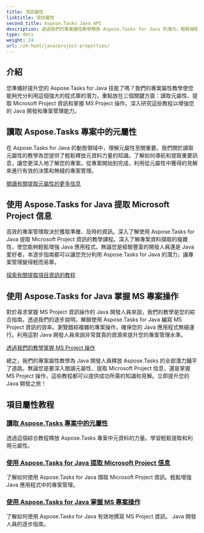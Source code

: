 ```yaml
---
title: 項目屬性
linktitle: 項目屬性
second_title: Aspose.Tasks Java API
description: 透過我們的專案屬性教學釋放 Aspose.Tasks for Java 的潛力。輕鬆擷取、利用和操作 Microsoft Project 資訊。
type: docs
weight: 24
url: /zh-hant/java/project-properties/
---
```

## 介紹

您準備好提升您的 Aspose.Tasks for Java 技能了嗎？我們的專案屬性教學使您能夠充分利用這個強大的程式庫的潛力，重點放在三個關鍵方面：讀取元屬性、提取 Microsoft Project 資訊和掌握 MS Project 操作。深入研究這些教程以增強您的 Java 開發和專案管理能力。

## 讀取 Aspose.Tasks 專案中的元屬性
在 Aspose.Tasks for Java 的動態領域中，理解元屬性至關重要。我們關於讀取元屬性的教學為您提供了輕鬆釋放元資料力量的知識。了解如何導航和提取重要訊息，讓您更深入地了解您的專案。從專案開始到完成，利用從元屬性中獲得的見解來進行有效的決策和無縫的專案管理。

[閱讀有關提取元屬性的更多信息](./read-meta-properties/)

## 使用 Aspose.Tasks for Java 提取 Microsoft Project 信息
高效的專案管理取決於獲取準確、及時的資訊。深入了解使用 Aspose.Tasks for Java 提取 Microsoft Project 資訊的教學課程。深入了解專案資料擷取的複雜性，使您能夠輕鬆增強 Java 應用程式。無論您是經驗豐富的開發人員還是 Java 愛好者，本逐步指南都可以讓您充分利用 Aspose.Tasks for Java 的潛力，讓專案管理變得輕而易舉。

[探索有關提取項目資訊的教程](./read-project-info/)

## 使用 Aspose.Tasks for Java 掌握 MS 專案操作
對於尋求掌握 MS Project 資訊操作的 Java 開發人員來說，我們的教學是您的綜合指南。透過我們的逐步說明，解鎖使用 Aspose.Tasks for Java 編寫 MS Project 資訊的效率。瀏覽錯綜複雜的專案操作，確保您的 Java 應用程式無縫運行。利用這對 Java 開發人員來說非常寶貴的資源來提升您的專案管理水準。

[透過我們的教學掌握 MS Project 操作](./write-project-info/)

總之，我們的專案屬性教學為 Java 開發人員釋放 Aspose.Tasks 的全部潛力鋪平了道路。無論您是要深入閱讀元屬性、提取 Microsoft Project 信息，還是掌握 MS Project 操作，這些教程都可以提供成功所需的知識和見解。立即提升您的 Java 開發之旅！

## 項目屬性教程
### [讀取 Aspose.Tasks 專案中的元屬性](./read-meta-properties/)
透過這個綜合教程釋放 Aspose.Tasks 專案中元資料的力量。學習輕鬆提取和利用元屬性。
### [使用 Aspose.Tasks for Java 提取 Microsoft Project 信息](./read-project-info/)
了解如何使用 Aspose.Tasks for Java 擷取 Microsoft Project 資訊。輕鬆增強 Java 應用程式中的專案管理。
### [使用 Aspose.Tasks for Java 掌握 MS 專案操作](./write-project-info/)
了解如何使用 Aspose.Tasks for Java 有效地撰寫 MS Project 資訊。 Java 開發人員的逐步指南。